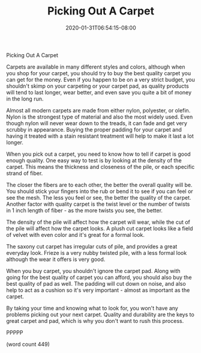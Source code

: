 ﻿---
title: "Picking Out A Carpet"
date: 2020-01-31T06:54:15-08:00
description: "Carpet Tips for Web Success"
featured_image: "/images/Carpet.jpg"
tags: ["Carpet"]
---

Picking Out A Carpet

Carpets are available in many different styles and
colors, although when you shop for your carpet, you
should try to buy the best quality carpet you can
get for the money.  Even if you happen to be on a 
very strict budget, you shouldn't skimp on your 
carpeting or your carpet pad, as quality products
will tend to last longer, wear better, and even save
you quite a bit of money in the long run.

Almost all modern carpets are made from either nylon,
polyester, or olefin.  Nylon is the strongest type
of material and also the most widely used.  Even
though nylon will never wear down to the treads, it
can fade and get very scrubby in appearance. Buying
the proper padding for your carpet and having it
treated with a stain resistant treatment will help
to make it last a lot longer.

When you pick out a carpet, you need to know how
to tell if carpet is good enough quality.  One easy
way to test is by looking at the density of the
carpet.  This means the thickness and closeness of
the pile, or each specific strand of fiber.

The closer the fibers are to each other, the better
the overall quality will be.  You should stick your
fingers into the rub or bend it to see if you can
feel or see the mesh.  The less you feel or see,
the better the quality of the carpet.  Another
factor with quality carpet is the twist level or 
the number of twists in 1 inch length of fiber - as
the more twists you see, the better.

The density of the pile will affect how the carpet
will wear, while the cut of the pile will affect
how the carpet looks.  A plush cut carpet looks like
a field of velvet with even color and it's great
for a formal look.  

The saxony cut carpet has irregular cuts of pile,
and provides a great everyday look.  Frieze is a
very nubby twisted pile, with a less formal look
although the wear it offers is very good.

When you buy carpet, you shouldn't ignore the
carpet pad.  Along with going for the best quality
of carpet you can afford, you should also buy the
best quality of pad as well.  The padding will cut
down on noise, and also help to act as a cushion
so it's very important - almost as important as
the carpet.

By taking your time and knowing what to look for,
you won't have any problems picking out your
next carpet.  Quality and durability are the keys
to great carpet and pad, which is why you don't
want to rush this process.

PPPPP

(word count 449)

